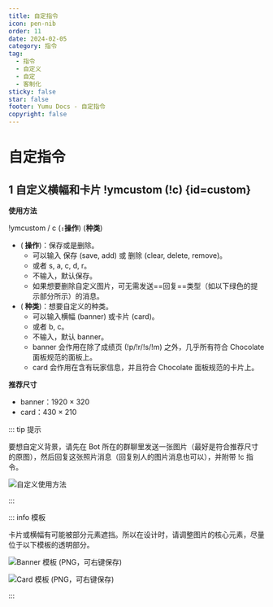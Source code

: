 ```yaml
---
title: 自定指令
icon: pen-nib
order: 11
date: 2024-02-05
category: 指令
tag:
  - 指令
  - 自定义
  - 自定
  - 客制化
sticky: false
star: false
footer: Yumu Docs - 自定指令
copyright: false
---
```


# 自定指令

## <HopeIcon icon="pen"/> 1 自定义横幅和卡片 !ymcustom (!c) {id=custom}

**使用方法**

!ymcustom / c (**`:`操作**) (**种类**)
- (**<HopeIcon icon="table-list"/> 操作**)：保存或是删除。
  - 可以输入 <HopeIcon icon="download"/> 保存 (save, add) 或 <HopeIcon icon="trash-can"/> 删除 (clear, delete, remove)。
  - 或者 s, a, c, d, r。
  - 不输入，默认保存。
  - 如果想要删除自定义图片，可无需发送==回复==类型（如以下绿色的提示部分所示）的消息。
- (**<HopeIcon icon="table-list"/> 种类**)：想要自定义的种类。
  - 可以输入横幅 (banner) 或卡片 (card)。
  - 或者 b, c。
  - 不输入，默认 banner。
  - banner 会作用在除了成绩页 (!p/!r/!s/!m) 之外，几乎所有符合 Chocolate 面板规范的面板上。
  - card 会作用在含有玩家信息，并且符合 Chocolate 面板规范的卡片上。

**推荐尺寸**

- banner：1920 × 320
- card：430 × 210

::: tip 提示

要想自定义背景，请先在 Bot 所在的群聊里发送一张图片（最好是符合推荐尺寸的原图），然后回复这张照片消息（回复别人的图片消息也可以），并附带 !c 指令。

![自定义使用方法](https://yumemuzi.s-ul.eu/yumu/HgtLWwNH)

:::

::: info 模板

卡片或横幅有可能被部分元素遮挡。所以在设计时，请调整图片的核心元素，尽量位于以下模板的透明部分。

![Banner 模板 (PNG，可右键保存)](https://yumemuzi.s-ul.eu/yumu/JztLOLfu)

![Card 模板 (PNG，可右键保存)](https://yumemuzi.s-ul.eu/yumu/iok8u05z)

:::